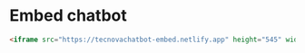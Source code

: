 # Embed chatbot
```html
<iframe src="https://tecnovachatbot-embed.netlify.app" height="545" width="800"></iframe>
```